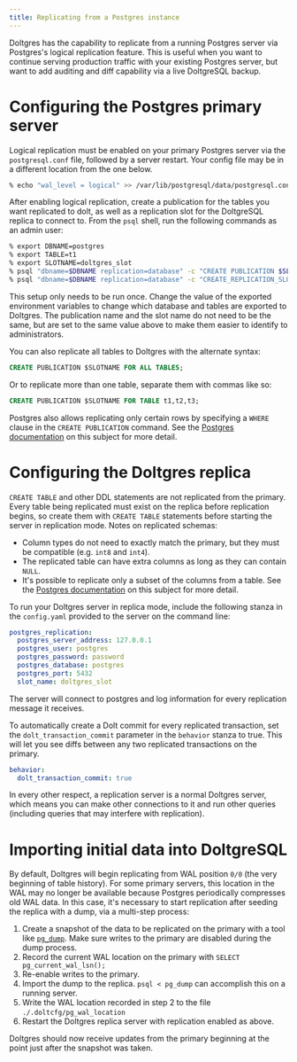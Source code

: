 ```yaml
---
title: Replicating from a Postgres instance
---
```


Doltgres has the capability to replicate from a running Postgres server via Postgres's logical
replication feature. This is useful when you want to continue serving production traffic with your
existing Postgres server, but want to add auditing and diff capability via a live DoltgreSQL backup.

# Configuring the Postgres primary server

Logical replication must be enabled on your primary Postgres server via the `postgresql.conf` file,
followed by a server restart. Your config file may be in a different location from the one below.

```bash
% echo "wal_level = logical" >> /var/lib/postgresql/data/postgresql.conf
```

After enabling logical replication, create a publication for the tables you want replicated to dolt,
as well as a replication slot for the DoltgreSQL replica to connect to. From the `psql` shell, run
the following commands as an admin user:

```bash
% export DBNAME=postgres
% export TABLE=t1
% export SLOTNAME=doltgres_slot
% psql "dbname=$DBNAME replication=database" -c "CREATE PUBLICATION $SLOTNAME FOR TABLE $TABLE;"
% psql "dbname=$DBNAME replication=database" -c "CREATE_REPLICATION_SLOT $SLOTNAME LOGICAL pgoutput;"
```

This setup only needs to be run once. Change the value of the exported environment variables to
change which database and tables are exported to Doltgres. The publication name and the slot name do
not need to be the same, but are set to the same value above to make them easier to identify to
administrators.

You can also replicate all tables to Doltgres with the alternate syntax:

```sql
CREATE PUBLICATION $SLOTNAME FOR ALL TABLES;
```

Or to replicate more than one table, separate them with commas like so:

```sql
CREATE PUBLICATION $SLOTNAME FOR TABLE t1,t2,t3;
```

Postgres also allows replicating only certain rows by specifying a `WHERE` clause in the `CREATE
PUBLICATION` command. See the [Postgres
documentation](https://www.postgresql.org/docs/current/sql-createpublication.html) on this subject
for more detail.

# Configuring the Doltgres replica

`CREATE TABLE` and other DDL statements are not replicated from the primary. Every table being
replicated must exist on the replica before replication begins, so create them with `CREATE TABLE`
statements before starting the server in replication mode. Notes on replicated schemas:

- Column types do not need to exactly match the primary, but they must be compatible (e.g. `int8`
  and `int4`).
- The replicated table can have extra columns as long as they can contain `NULL`.
- It's possible to replicate only a subset of the columns from a table. See the [Postgres
  documentation](https://www.postgresql.org/docs/current/sql-createpublication.html) on this subject
  for more detail.

To run your Doltgres server in replica mode, include the following stanza in the `config.yaml`
provided to the server on the command line:

```yaml
postgres_replication:
  postgres_server_address: 127.0.0.1
  postgres_user: postgres
  postgres_password: password
  postgres_database: postgres
  postgres_port: 5432
  slot_name: doltgres_slot
```

The server will connect to postgres and log information for every replication message it receives.

To automatically create a Dolt commit for every replicated transaction, set the
`dolt_transaction_commit` parameter in the `behavior` stanza to true. This will let you see diffs
between any two replicated transactions on the primary.

```yaml
behavior:
  dolt_transaction_commit: true
```

In every other respect, a replication server is a normal Doltgres server, which means you can make
other connections to it and run other queries (including queries that may interfere with
replication).

# Importing initial data into DoltgreSQL

By default, Doltgres will begin replicating from WAL position `0/0` (the very beginning of table
history). For some primary servers, this location in the WAL may no longer be available because
Postgres periodically compresses old WAL data. In this case, it's necessary to start replication
after seeding the replica with a dump, via a multi-step process:

1. Create a snapshot of the data to be replicated on the primary with a tool like
   [`pg_dump`](https://www.postgresql.org/docs/current/backup-dump.html). Make sure writes to the
   primary are disabled during the dump process.
2. Record the current WAL location on the primary with `SELECT pg_current_wal_lsn();`
3. Re-enable writes to the primary.
4. Import the dump to the replica. `psql < pg_dump` can accomplish this on a running server.
5. Write the WAL location recorded in step 2 to the file `./.doltcfg/pg_wal_location`
6. Restart the Doltgres replica server with replication enabled as above.

Doltgres should now receive updates from the primary beginning at the point just after the snapshot
was taken.
